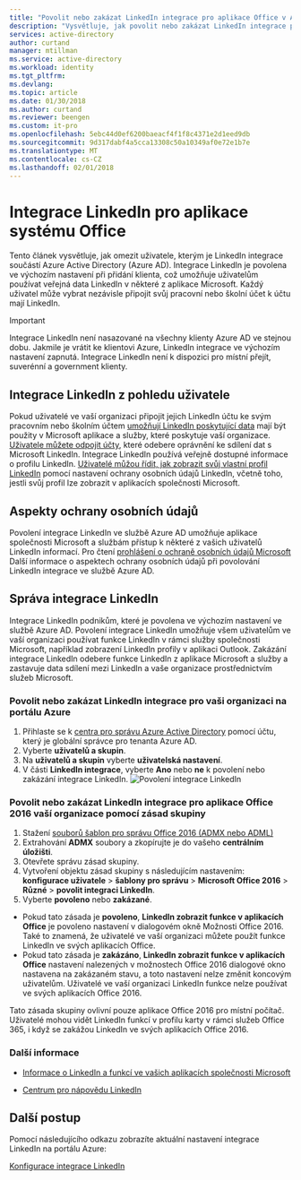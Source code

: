 ```yaml
---
title: "Povolit nebo zakázat LinkedIn integrace pro aplikace Office v Azure Active Directory | Microsoft Docs"
description: "Vysvětluje, jak povolit nebo zakázat LinkedIn integrace pro aplikace společnosti Microsoft v Azure Active Directory"
services: active-directory
author: curtand
manager: mtillman
ms.service: active-directory
ms.workload: identity
ms.tgt_pltfrm: 
ms.devlang: 
ms.topic: article
ms.date: 01/30/2018
ms.author: curtand
ms.reviewer: beengen
ms.custom: it-pro
ms.openlocfilehash: 5ebc44d0ef6200baeacf4f1f8c4371e2d1eed9db
ms.sourcegitcommit: 9d317dabf4a5cca13308c50a10349af0e72e1b7e
ms.translationtype: MT
ms.contentlocale: cs-CZ
ms.lasthandoff: 02/01/2018
---
```

# <a name="linkedin-integration-for-office-applications"></a>Integrace LinkedIn pro aplikace systému Office
Tento článek vysvětluje, jak omezit uživatele, kterým je LinkedIn integrace součástí Azure Active Directory (Azure AD). Integrace LinkedIn je povolena ve výchozím nastavení při přidání klienta, což umožňuje uživatelům používat veřejná data LinkedIn v některé z aplikace Microsoft. Každý uživatel může vybrat nezávisle připojit svůj pracovní nebo školní účet k účtu mají LinkedIn.

> [!IMPORTANT]
> Integrace LinkedIn není nasazované na všechny klienty Azure AD ve stejnou dobu. Jakmile je vrátit ke klientovi Azure, LinkedIn integrace ve výchozím nastavení zapnutá. Integrace LinkedIn není k dispozici pro místní přejít, suverénní a government klienty. 

## <a name="linkedin-integration-from-the-user-perspective"></a>Integrace LinkedIn z pohledu uživatele
Pokud uživatelé ve vaší organizaci připojit jejich LinkedIn účtu ke svým pracovním nebo školním účtem [umožňují LinkedIn poskytující data](https://www.linkedin.com/help/linkedin/answer/84077) mají být použity v Microsoft aplikace a služby, které poskytuje vaší organizace. [Uživatele můžete odpojit účty](https://www.linkedin.com/help/linkedin/answer/85097), které odebere oprávnění ke sdílení dat s Microsoft LinkedIn. Integrace LinkedIn používá veřejně dostupné informace o profilu LinkedIn. [Uživatelé můžou řídit, jak zobrazit svůj vlastní profil LinkedIn](https://www.linkedin.com/help/linkedin/answer/83) pomocí nastavení ochrany osobních údajů LinkedIn, včetně toho, jestli svůj profil lze zobrazit v aplikacích společnosti Microsoft.

## <a name="privacy-considerations"></a>Aspekty ochrany osobních údajů
Povolení integrace LinkedIn ve službě Azure AD umožňuje aplikace společnosti Microsoft a službám přístup k některé z vašich uživatelů LinkedIn informací. Pro čtení [prohlášení o ochraně osobních údajů Microsoft](https://privacy.microsoft.com/privacystatement/) Další informace o aspektech ochrany osobních údajů při povolování LinkedIn integrace ve službě Azure AD. 

## <a name="manage-linkedin-integration"></a>Správa integrace LinkedIn
Integrace LinkedIn podnikům, které je povolena ve výchozím nastavení ve službě Azure AD. Povolení integrace LinkedIn umožňuje všem uživatelům ve vaší organizaci používat funkce LinkedIn v rámci služby společnosti Microsoft, například zobrazení LinkedIn profily v aplikaci Outlook. Zakázání integrace LinkedIn odebere funkce LinkedIn z aplikace Microsoft a služby a zastavuje data sdílení mezi LinkedIn a vaše organizace prostřednictvím služeb Microsoft.

### <a name="enable-or-disable-linkedin-integration-for-your-organization-in-the-azure-portal"></a>Povolit nebo zakázat LinkedIn integrace pro vaši organizaci na portálu Azure

1. Přihlaste se k [centra pro správu Azure Active Directory](https://aad.portal.azure.com/) pomocí účtu, který je globální správce pro tenanta Azure AD.
2. Vyberte **uživatelů a skupin**.
3. Na **uživatelů a skupin** vyberte **uživatelská nastavení**.
4. V části **LinkedIn integrace**, vyberte **Ano** nebo **ne** k povolení nebo zakázání integrace LinkedIn.
   ![Povolení integrace LinkedIn](./media/linkedin-integration/LinkedIn-integration.PNG)

### <a name="enable-or-disable-linkedin-integration-for-your-organizations-office-2016-apps-using-group-policy"></a>Povolit nebo zakázat LinkedIn integrace pro aplikace Office 2016 vaší organizace pomocí zásad skupiny

1. Stažení [souborů šablon pro správu Office 2016 (ADMX nebo ADML)](https://www.microsoft.com/download/details.aspx?id=49030)
2. Extrahování **ADMX** soubory a zkopírujte je do vašeho **centrálním úložišti**.
3. Otevřete správu zásad skupiny.
4. Vytvoření objektu zásad skupiny s následujícím nastavením: **konfigurace uživatele** > **šablony pro správu** > **Microsoft Office 2016**  >  **Různé** > **povolit integraci LinkedIn**.
5. Vyberte **povoleno** nebo **zakázané**.
  * Pokud tato zásada je **povoleno**, **LinkedIn zobrazit funkce v aplikacích Office** je povoleno nastavení v dialogovém okně Možnosti Office 2016. Také to znamená, že uživatelé ve vaší organizaci můžete použít funkce LinkedIn ve svých aplikacích Office.
  * Pokud tato zásada je **zakázáno**, **LinkedIn zobrazit funkce v aplikacích Office** nastavení nalezených v možnostech Office 2016 dialogové okno nastavena na zakázaném stavu, a toto nastavení nelze změnit koncovým uživatelům. Uživatelé ve vaší organizaci LinkedIn funkce nelze používat ve svých aplikacích Office 2016. 

Tato zásada skupiny ovlivní pouze aplikace Office 2016 pro místní počítač. Uživatelé mohou vidět LinkedIn funkcí v profilu karty v rámci služeb Office 365, i když se zakážou LinkedIn ve svých aplikacích Office 2016. 

### <a name="learn-more"></a>Další informace 
* [Informace o LinkedIn a funkcí ve vašich aplikacích společnosti Microsoft](https://go.microsoft.com/fwlink/?linkid=850740)

* [Centrum pro nápovědu LinkedIn](https://www.linkedin.com/help/linkedin)

## <a name="next-steps"></a>Další postup
Pomocí následujícího odkazu zobrazíte aktuální nastavení integrace LinkedIn na portálu Azure:

[Konfigurace integrace LinkedIn](https://aad.portal.azure.com/#blade/Microsoft_AAD_IAM/UserManagementMenuBlade/UserSettings) 